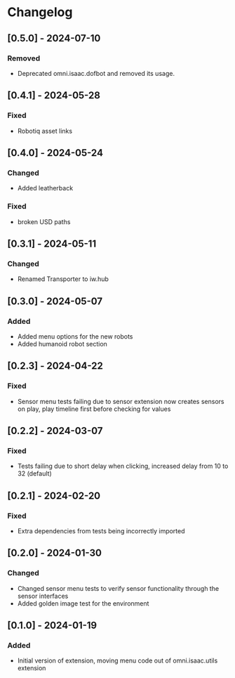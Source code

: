 # Changelog

## [0.5.0] - 2024-07-10
### Removed
- Deprecated omni.isaac.dofbot and removed its usage.

## [0.4.1] - 2024-05-28
### Fixed
- Robotiq asset links

## [0.4.0] - 2024-05-24
### Changed
- Added leatherback
### Fixed
- broken USD paths

## [0.3.1] - 2024-05-11
### Changed
- Renamed Transporter to iw.hub

## [0.3.0] - 2024-05-07
### Added
- Added menu options for the new robots
- Added humanoid robot section

## [0.2.3] - 2024-04-22
### Fixed
- Sensor menu tests failing due to sensor extension now creates sensors on play, play timeline first before checking for values

## [0.2.2] - 2024-03-07
### Fixed
- Tests failing due to short delay when clicking, increased delay from 10 to 32 (default)

## [0.2.1] - 2024-02-20
### Fixed
- Extra dependencies from tests being incorrectly imported

## [0.2.0] - 2024-01-30
### Changed
- Changed sensor menu tests to verify sensor functionality through the sensor interfaces
- Added golden image test for the environment

## [0.1.0] - 2024-01-19
### Added
- Initial version of extension, moving menu code out of omni.isaac.utils extension
